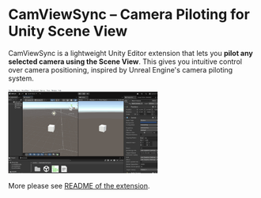 # CamViewSync – Camera Piloting for Unity Scene View

CamViewSync is a lightweight Unity Editor extension that lets you **pilot any selected camera using the Scene View**. This gives you intuitive control over camera positioning, inspired by Unreal Engine's camera piloting system.

<img alt="Preview gif" src="./Misc/demo gif.gif" width="60%">

More please see [README of the extension](./Assets/CameraViewSync/README.md).
